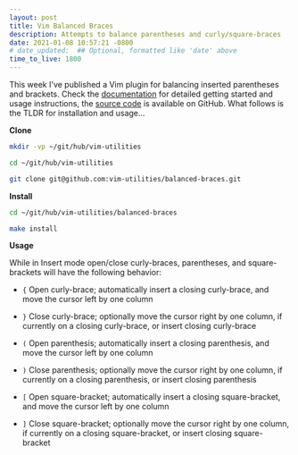 ```yaml
---
layout: post
title: Vim Balanced Braces
description: Attempts to balance parentheses and curly/square-braces
date: 2021-01-08 10:57:21 -0800
# date_updated:  ## Optional, formatted like 'date' above
time_to_live: 1800
---
```



This week I've published a Vim plugin for balancing inserted parentheses and brackets. Check the [documentation][link__documentation] for detailed getting started and usage instructions, the [source code][link__source] is available on GitHub. What follows is the TLDR for installation and usage...


**Clone**


```bash
mkdir -vp ~/git/hub/vim-utilities

cd ~/git/hub/vim-utilities

git clone git@github.com:vim-utilities/balanced-braces.git
```


**Install**


```bash
cd ~/git/hub/vim-utilities/balanced-braces

make install
```


**Usage**


While in Insert mode open/close curly-braces, parentheses, and square-brackets will have the following behavior:


- `{` Open curly-brace; automatically insert a closing curly-brace, and move the cursor left by one column

- `}` Close curly-brace; optionally move the cursor right by one column, if currently on a closing curly-brace, or insert closing curly-brace


- `(` Open parenthesis; automatically insert a closing parenthesis, and move the cursor left by one column

- `)` Close parenthesis; optionally move the cursor right by one column, if currently on a closing parenthesis, or insert closing parenthesis


- `[` Open square-bracket; automatically insert a closing square-bracket, and move the cursor left by one column

- `]` Close square-bracket; optionally move the cursor right by one column, if currently on a closing square-bracket, or insert closing square-bracket



[link__documentation]: https://github.com/vim-utilities/balanced-braces/blob/main/.github/README.md "Repository documentation"

[link__source]: https://github.com/vim-utilities/balanced-braces "Repository source code"

